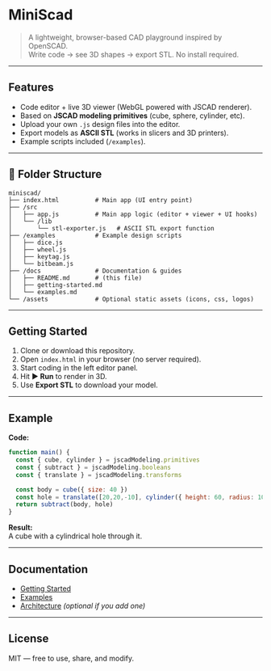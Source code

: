# MiniScad

> A lightweight, browser-based CAD playground inspired by OpenSCAD.  
> Write code → see 3D shapes → export STL. No install required.

---

## Features
- Code editor + live 3D viewer (WebGL powered with JSCAD renderer).
- Based on **JSCAD modeling primitives** (cube, sphere, cylinder, etc).
- Upload your own `.js` design files into the editor.
- Export models as **ASCII STL** (works in slicers and 3D printers).
- Example scripts included (`/examples`).

---

## 📂 Folder Structure
```
miniscad/
├── index.html          # Main app (UI entry point)
├── /src
│   ├── app.js          # Main app logic (editor + viewer + UI hooks)
│   └── /lib
│       └── stl-exporter.js   # ASCII STL export function
├── /examples           # Example design scripts
│   ├── dice.js
│   ├── wheel.js
│   ├── keytag.js
│   └── bitbeam.js
├── /docs               # Documentation & guides
│   ├── README.md       # (this file)
│   ├── getting-started.md
│   └── examples.md
└── /assets             # Optional static assets (icons, css, logos)
```

---

## Getting Started
1. Clone or download this repository.  
2. Open `index.html` in your browser (no server required).  
3. Start coding in the left editor panel.  
4. Hit **▶ Run** to render in 3D.  
5. Use **Export STL** to download your model.

---

## Example

**Code:**
```js
function main() {
  const { cube, cylinder } = jscadModeling.primitives
  const { subtract } = jscadModeling.booleans
  const { translate } = jscadModeling.transforms

  const body = cube({ size: 40 })
  const hole = translate([20,20,-10], cylinder({ height: 60, radius: 10 }))
  return subtract(body, hole)
}
```

**Result:**  
A cube with a cylindrical hole through it.

---

## Documentation
- [Getting Started](docs/getting-started.md)  
- [Examples](docs/examples.md)  
- [Architecture](docs/architecture.md) *(optional if you add one)*

---

## License
MIT — free to use, share, and modify.



